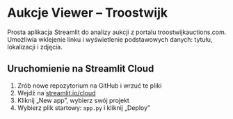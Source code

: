 
# Aukcje Viewer – Troostwijk

Prosta aplikacja Streamlit do analizy aukcji z portalu troostwijkauctions.com.  
Umożliwia wklejenie linku i wyświetlenie podstawowych danych: tytułu, lokalizacji i zdjęcia.

## Uruchomienie na Streamlit Cloud

1. Zrób nowe repozytorium na GitHub i wrzuć te pliki
2. Wejdź na [streamlit.io/cloud](https://streamlit.io/cloud)
3. Kliknij „New app”, wybierz swój projekt
4. Wybierz plik startowy: `app.py` i kliknij „Deploy”
